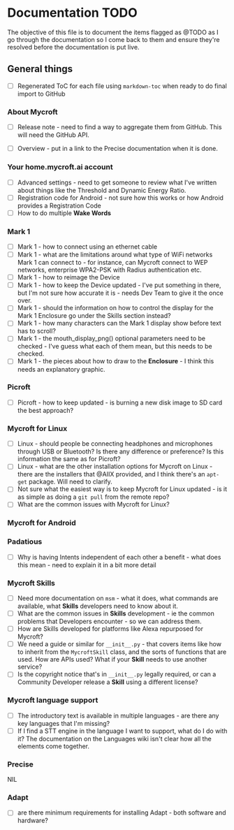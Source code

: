 # Documentation TODO

The objective of this file is to document the items flagged as @TODO as I go through the documentation so I come back to them and ensure they're resolved before the documentation is put live.

## General things

- [ ] Regenerated ToC for each file using `markdown-toc` when ready to do final import to GitHub

### About Mycroft

- [ ] Release note - need to find a way to aggregate them from GitHub. This will need the GitHub API.
- [ ] Overview - put in a link to the Precise documentation when it is done.


### Your home.mycroft.ai account

- [ ] Advanced settings - need to get someone to review what I've written about things like the Threshold and Dynamic Energy Ratio.
- [ ] Registration code for Android - not sure how this works or how Android provides a Registration Code
- [ ] How to do multiple **Wake Words**

### Mark 1

- [ ] Mark 1 - how to connect using an ethernet cable
- [ ] Mark 1 - what are the limitations around what type of WiFi networks Mark 1 can connect to - for instance, can Mycroft connect to WEP networks, enterprise WPA2-PSK with Radius authentication etc.
- [ ] Mark 1 - how to reimage the Device
- [ ] Mark 1 - how to keep the Device updated - I've put something in there, but I'm not sure how accurate it is - needs Dev Team to give it the once over.
- [ ] Mark 1 - should the information on how to control the display for the Mark 1 Enclosure go under the Skills section instead?
- [ ] Mark 1 - how many characters can the Mark 1 display show before text has to scroll?
- [ ] Mark 1 - the mouth_display_png() optional parameters need to be checked - I've guess what each of them mean, but this needs to be checked.
- [ ] Mark 1 - the pieces about how to draw to the **Enclosure** - I think this needs an explanatory graphic.

### Picroft

- [ ] Picroft - how to keep updated - is burning a new disk image to SD card the best approach?

### Mycroft for Linux

- [ ] Linux - should people be connecting headphones and microphones through USB or Bluetooth? Is there any difference or preference? Is this information the same as for Picroft?
- [ ] Linux - what are the other installation options for Mycroft on Linux - there are the installers that @AIIX provided, and I think there's an `apt-get` package. Will need to clarify.
- [ ] Not sure what the easiest way is to keep Mycroft for Linux updated - is it as simple as doing a `git pull` from the remote repo?
- [ ] What are the common issues with Mycroft for Linux?

### Mycroft for Android

### Padatious

- [ ] Why is having Intents independent of each other a benefit - what does this mean - need to explain it in a bit more detail

### Mycroft Skills

- [ ] Need more documentation on `msm` - what it does, what commands are available, what **Skills** developers need to know about it.
- [ ] What are the common issues in **Skills** development - ie the common problems that Developers encounter - so we can address them.
- [ ] How are Skills developed for platforms like Alexa repurposed for Mycroft?
- [ ] We need a guide or similar for `__init__.py` - that covers items like how to inherit from the `MycroftSkill` class, and the sorts of functions that are used. How are APIs used? What if your **Skill** needs to use another service?
- [ ] Is the copyright notice that's in `__init__.py` legally required, or can a Community Developer release a **Skill** using a different license?

### Mycroft language support

- [ ] The introductory text is available in multiple languages - are there any key languages that I'm missing?
- [ ] If I find a STT engine in the language I want to support, what do I do with it? The documentation on the Languages wiki isn't clear how all the elements come together.

### Precise

NIL

### Adapt

- [ ] are there minimum requirements for installing Adapt - both software and hardware? 
